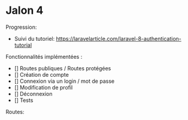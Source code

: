 
# Jalon 4

<description>

Progression:

- Suivi du tutoriel: https://laravelarticle.com/laravel-8-authentication-tutorial

Fonctionnalités implémentées :

- [] Routes publiques / Routes protégées
- [] Création de compte
- [] Connexion via un login / mot de passe
- [] Modification de profil
- [] Déconnexion
- [] Tests


Routes:

